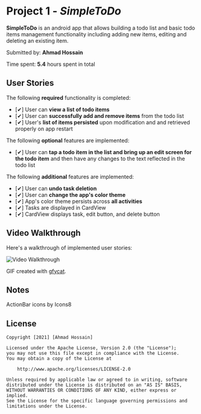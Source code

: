 # Project 1 - *SimpleToDo*

**SimpleToDo** is an android app that allows building a todo list and basic todo items management functionality including adding new items, editing and deleting an existing item.

Submitted by: **Ahmad Hossain**

Time spent: **5.4** hours spent in total

## User Stories

The following **required** functionality is completed:

* [✔] User can **view a list of todo items**
* [✔] User can **successfully add and remove items** from the todo list
* [✔] User's **list of items persisted** upon modification and and retrieved properly on app restart

The following **optional** features are implemented:

* [✔] User can **tap a todo item in the list and bring up an edit screen for the todo item** and then have any changes to the text reflected in the todo list

The following **additional** features are implemented:

* [✔] User can **undo task deletion**
* [✔] User can **change the app's color theme**
* [✔] App's color theme persists across **all activities**
* [✔] Tasks are displayed in CardView
* [✔] CardView displays task, edit button, and delete button

## Video Walkthrough

Here's a walkthrough of implemented user stories:

![Video Walkthrough](https://thumbs.gfycat.com/RemoteIllegalDanishswedishfarmdog-size_restricted.gif)

GIF created with [gfycat](http://www.gfycat.com).

## Notes

ActionBar icons by Icons8

## License

    Copyright [2021] [Ahmad Hossain]

    Licensed under the Apache License, Version 2.0 (the "License");
    you may not use this file except in compliance with the License.
    You may obtain a copy of the License at

        http://www.apache.org/licenses/LICENSE-2.0

    Unless required by applicable law or agreed to in writing, software
    distributed under the License is distributed on an "AS IS" BASIS,
    WITHOUT WARRANTIES OR CONDITIONS OF ANY KIND, either express or implied.
    See the License for the specific language governing permissions and
    limitations under the License.